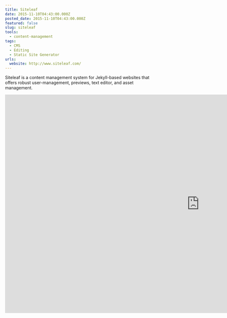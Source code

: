 ```yaml
---
title: Siteleaf
date: 2015-11-10T04:43:00.000Z
posted_date: 2015-11-10T04:43:00.000Z
featured: false
slug: siteleaf
tools: 
  - content-management
tags:
  - CMS
  - Editing
  - Static Site Generator
urls:
  website: http://www.siteleaf.com/
---
```

Siteleaf is a content management system for Jekyll-based websites that offers robust user-management, previews, text editor, and asset management.

<div class="embed-container">

<iframe width="1280" height="720" src="https://www.youtube-nocookie.com/embed/zrkcGL5H3MU?rel=0&amp;showinfo=0" frameborder="0" allowfullscreen></iframe>

</div>

